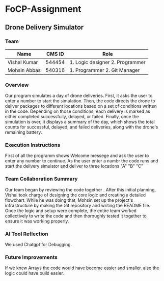 # FoCP-Assignment
## Drone Delivery Simulator
### Team 
|Name |CMS ID |Role|
|--- |--- |--- |
|Vishal Kumar |544454 |1. Logic designer 2. Programmer |
|Mohsin Abbas |540316 |1. Programmer 2. Git Manager |

### Overview
Our program simulates a day of drone deliveries. First, it asks the user to enter a number to start the simulation. Then, the code directs the drone to deliver packages to different locations based on a set of conditions written in the code. Depending on those conditions, each delivery is marked as either completed successfully, delayed, or failed. Finally, once the simulation is over, it displays a summary of the day, which shows the total counts for successful, delayed, and failed deliveries, along with the drone's remaining battery.
### Execution Instructions
First of all the programm shows Welcome messege and ask the user to enter any number to continue. As the user enter a numbr the code runs and start the delivery simulator and deliver to three locations "A" "B" "C" 
### Team Collaboration Summary
Our team began by reviewing the code together . After this initial planning, Vishal took charge of designing the core logic and
creating a detailed flowchart. While he was doing that, Mohsin set up the project's infrastructure by making the Git repository
and writing the README file. Once the logic and setup were complete, the entire team worked collectively to write the code and
then thoroughly tested it together to ensure it was working properly.

### AI Tool Reflection
We used Chatgpt for Debugging.
### Future Improvements
If we knew Arrays the code would have become easier and smaller. also the logic could have build easier. 
